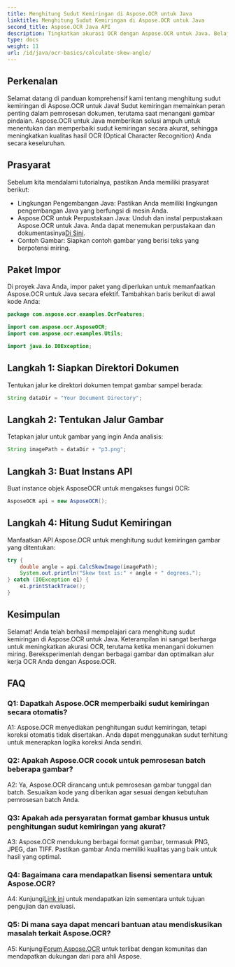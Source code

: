 ```yaml
---
title: Menghitung Sudut Kemiringan di Aspose.OCR untuk Java
linktitle: Menghitung Sudut Kemiringan di Aspose.OCR untuk Java
second_title: Aspose.OCR Java API
description: Tingkatkan akurasi OCR dengan Aspose.OCR untuk Java. Belajar menghitung sudut kemiringan selangkah demi selangkah. Tingkatkan pemrosesan dokumen dengan mudah.
type: docs
weight: 11
url: /id/java/ocr-basics/calculate-skew-angle/
---
```

## Perkenalan

Selamat datang di panduan komprehensif kami tentang menghitung sudut kemiringan di Aspose.OCR untuk Java! Sudut kemiringan memainkan peran penting dalam pemrosesan dokumen, terutama saat menangani gambar pindaian. Aspose.OCR untuk Java memberikan solusi ampuh untuk menentukan dan memperbaiki sudut kemiringan secara akurat, sehingga meningkatkan kualitas hasil OCR (Optical Character Recognition) Anda secara keseluruhan.

## Prasyarat

Sebelum kita mendalami tutorialnya, pastikan Anda memiliki prasyarat berikut:

- Lingkungan Pengembangan Java: Pastikan Anda memiliki lingkungan pengembangan Java yang berfungsi di mesin Anda.
-  Aspose.OCR untuk Perpustakaan Java: Unduh dan instal perpustakaan Aspose.OCR untuk Java. Anda dapat menemukan perpustakaan dan dokumentasinya[Di Sini](https://reference.aspose.com/ocr/java/).
- Contoh Gambar: Siapkan contoh gambar yang berisi teks yang berpotensi miring.

## Paket Impor

Di proyek Java Anda, impor paket yang diperlukan untuk memanfaatkan Aspose.OCR untuk Java secara efektif. Tambahkan baris berikut di awal kode Anda:

```java
package com.aspose.ocr.examples.OcrFeatures;

import com.aspose.ocr.AsposeOCR;
import com.aspose.ocr.examples.Utils;

import java.io.IOException;
```

## Langkah 1: Siapkan Direktori Dokumen

Tentukan jalur ke direktori dokumen tempat gambar sampel berada:

```java
String dataDir = "Your Document Directory";
```

## Langkah 2: Tentukan Jalur Gambar

Tetapkan jalur untuk gambar yang ingin Anda analisis:

```java
String imagePath = dataDir + "p3.png";
```

## Langkah 3: Buat Instans API

Buat instance objek AsposeOCR untuk mengakses fungsi OCR:

```java
AsposeOCR api = new AsposeOCR();
```

## Langkah 4: Hitung Sudut Kemiringan

Manfaatkan API Aspose.OCR untuk menghitung sudut kemiringan gambar yang ditentukan:

```java
try {
    double angle = api.CalcSkewImage(imagePath);
    System.out.println("Skew text is:" + angle + " degrees.");
} catch (IOException e1) {
    e1.printStackTrace();
}
```

## Kesimpulan

Selamat! Anda telah berhasil mempelajari cara menghitung sudut kemiringan di Aspose.OCR untuk Java. Keterampilan ini sangat berharga untuk meningkatkan akurasi OCR, terutama ketika menangani dokumen miring. Bereksperimenlah dengan berbagai gambar dan optimalkan alur kerja OCR Anda dengan Aspose.OCR.

## FAQ

### Q1: Dapatkah Aspose.OCR memperbaiki sudut kemiringan secara otomatis?

A1: Aspose.OCR menyediakan penghitungan sudut kemiringan, tetapi koreksi otomatis tidak disertakan. Anda dapat menggunakan sudut terhitung untuk menerapkan logika koreksi Anda sendiri.

### Q2: Apakah Aspose.OCR cocok untuk pemrosesan batch beberapa gambar?

A2: Ya, Aspose.OCR dirancang untuk pemrosesan gambar tunggal dan batch. Sesuaikan kode yang diberikan agar sesuai dengan kebutuhan pemrosesan batch Anda.

### Q3: Apakah ada persyaratan format gambar khusus untuk penghitungan sudut kemiringan yang akurat?

A3: Aspose.OCR mendukung berbagai format gambar, termasuk PNG, JPEG, dan TIFF. Pastikan gambar Anda memiliki kualitas yang baik untuk hasil yang optimal.

### Q4: Bagaimana cara mendapatkan lisensi sementara untuk Aspose.OCR?

 A4: Kunjungi[Link ini](https://purchase.aspose.com/temporary-license/) untuk mendapatkan izin sementara untuk tujuan pengujian dan evaluasi.

### Q5: Di mana saya dapat mencari bantuan atau mendiskusikan masalah terkait Aspose.OCR?

 A5: Kunjungi[Forum Aspose.OCR](https://forum.aspose.com/c/ocr/16) untuk terlibat dengan komunitas dan mendapatkan dukungan dari para ahli Aspose.